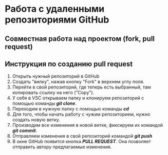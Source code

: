 # Работа с удаленными репозиториями GitHub

## **Совместная работа над проектом (fork, pull request)**

## Инструкция по созданию pull request

1. Открыть нужный репозиторий в GitHub
2. Создать "вилку", нажав кнопку "Fork" в верхнем углу поля.
2. Перейти в свой репозиторий, где теперь есть выбранный, там копировать ссылку на него ("Copy").
3. У себя в VSC открываем папку и клонируем репозиторий с помощью команды ***git clone***.
4. Переходим в нужную папку с помощью команды ***сd***
5. Для того, чтобы начать работу с чужим репозиторием, нужно создать новую ветку.
6. Производим все изменения в новой ветке, фиксируем их командой ***git commit***.
7. Отправляем изменения в свой репозиторий командой ***git push***
8. В окне GitHub появится кнопка ***PULL REQUEST***. Она позволяет отправить автору предлагаемые изменения.

